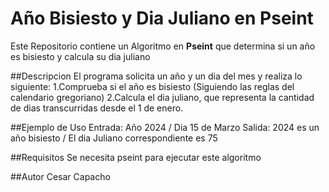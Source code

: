 # Año Bisiesto y Dia Juliano en Pseint
Este Repositorio contiene un Algoritmo en **Pseint** que determina si un año es bisiesto y calcula su dia juliano

##Descripcion
El programa solicita un año y un dia del mes y realiza lo siguiente:
1.Comprueba si el año es bisiesto (Siguiendo las reglas del calendario gregoriano)
2.Calcula el dia juliano, que representa la cantidad de dias transcurridas desde el 1 de enero.

##Ejemplo de Uso 
Entrada: Año 2024 / Dia 15 de Marzo
Salida: 2024 es un año bisiesto / El dia Juliano correspondiente es 75

##Requisitos
Se necesita pseint para ejecutar este algoritmo

##Autor Cesar Capacho 
